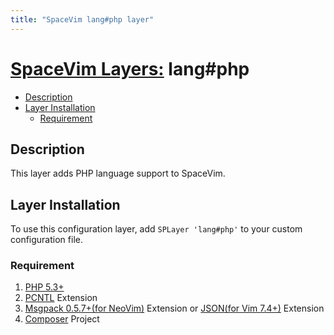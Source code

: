 ```yaml
---
title: "SpaceVim lang#php layer"
---
```


# [SpaceVim Layers:](https://spacevim.org/layers) lang#php

<!-- vim-markdown-toc GFM -->
* [Description](#description)
* [Layer Installation](#layer-installation)
    * [Requirement](#requirement)

<!-- vim-markdown-toc -->

## Description

This layer adds PHP language support to SpaceVim.

## Layer Installation

To use this configuration layer, add `SPLayer 'lang#php'` to your custom configuration file.

### Requirement

1.  [PHP 5.3+](http://php.net/)
2.  [PCNTL](http://php.net/manual/en/book.pcntl.php) Extension
3.  [Msgpack 0.5.7+(for NeoVim)](https://github.com/msgpack/msgpack-php) Extension or [JSON(for Vim 7.4+)](http://php.net/manual/en/intro.json.php) Extension
4.  [Composer](https://getcomposer.org/) Project
